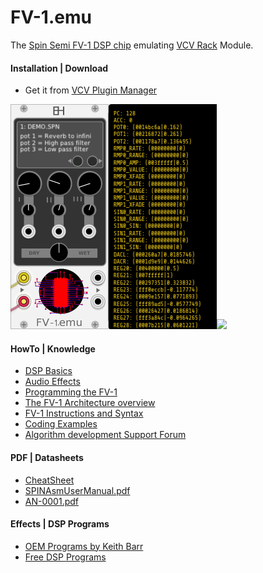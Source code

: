 # FV-1.emu
The [Spin Semi FV-1 DSP chip](http://www.spinsemi.com/products.html) emulating [VCV Rack](https://github.com/VCVRack) Module.

#### Installation | Download
* Get it from [VCV Plugin Manager](https://library.vcvrack.com/?brand=FV-1.emu)

![](doc/fv-1_emu.png)[![](https://img.youtube.com/vi/8dI8I4SV1QQ/0.jpg)](https://www.youtube.com/watch?v=8dI8I4SV1QQ)

#### HowTo | Knowledge

* [DSP Basics](http://www.spinsemi.com/knowledge_base/dsp_basics.html)
* [Audio Effects](http://www.spinsemi.com/knowledge_base/effects.html)
* [Programming the FV-1](http://www.spinsemi.com/knowledge_base/pgm_quick.html)
* [The FV-1 Architecture overview](http://www.spinsemi.com/knowledge_base/arch.html)
* [FV-1 Instructions and Syntax](http://www.spinsemi.com/knowledge_base/inst_syntax.html)
* [Coding Examples](http://www.spinsemi.com/knowledge_base/coding_examples.html)
* [Algorithm development Support Forum](http://www.spinsemi.com/forum/viewforum.php?f=4)
#### PDF | Datasheets
* [CheatSheet](http://www.spinsemi.com/knowledge_base/cheat.html)
* [SPINAsmUserManual.pdf](http://www.spinsemi.com/Products/datasheets/spn1001-dev/SPINAsmUserManual.pdf)
* [AN-0001.pdf](http://www.spinsemi.com/Products/appnotes/spn1001/AN-0001.pdf)

#### Effects | DSP Programs
* [OEM Programs by Keith Barr](http://www.spinsemi.com/get_spn.php?spn=oem1.zip&prodnum=SPN1001)
* [Free DSP Programs](http://www.spinsemi.com/programs.php)


